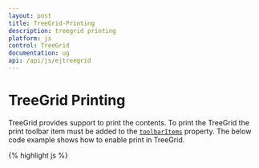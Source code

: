 ```yaml
---
layout: post
title: TreeGrid-Printing
description: treegrid printing
platform: js
control: TreeGrid
documentation: ug
api: /api/js/ejtreegrid
---
```

# TreeGrid Printing


TreeGrid provides support to print the contents. To print the TreeGrid the print toolbar item must be added to the [`toolbarItems`](/api/js/ejtreegrid#members:toolbarsettings-toolbaritems "toolbarSettings.toolbarItems") property. The below code example shows how to enable print in TreeGrid.

{% highlight js %}
 
<div id="TreeGridContainer"></div>
<script type="text/javascript">
    $("#TreeGridContainer").ejTreeGrid({
        toolbarSettings: {
            showToolbar: true,
            toolbarItems: [
                ej.TreeGrid.ToolbarItems.Print
            ]
        },
    })


{% endhighlight %}

The print preview window will be opened by clicking on this toolbar icon. 

## Print Mode

It is possible to set the [`printMode`](/api/js/ejtreegrid#members:pagesettings-printmode "pageSettings.printMode") in the [`pageSettings`](/api/js/ejtreegrid#members:pagesettings) property to give printing preference, as to print current page alone or all the pages in case of paging enabled in TreeGrid. The following code example explains this.


{% highlight js %}
 
<div id="TreeGridContainer"></div>
<script type="text/javascript">
    $("#TreeGridContainer").ejTreeGrid({
        toolbarSettings: {
            showToolbar: true,
            toolbarItems: [
                ej.TreeGrid.ToolbarItems.Print
            ]
        },
        allowPaging: true,
        pageSettings: {
            printMode: ej.TreeGrid.PrintMode.CurrentPage
        },
    })

{% endhighlight %}

In this case only the visible records in the current page will be send to printing.

## beforePrint Event 

The beforePrint event will be triggered once after printing initiated in TreeGrid. This event contains the TreeGrid element which is going to be printing. The following code explains this.

{% highlight js %}
 
<div id="TreeGridContainer"></div>
<script type="text/javascript">
    $("#TreeGridContainer").ejTreeGrid({
        toolbarSettings: {
            showToolbar: true,
            toolbarItems: [
                ej.TreeGrid.ToolbarItems.Print
            ]
        },
        beforePrint: function(args) {
            // will be triggered before printing the TreeGrid
        },
    })

{% endhighlight %}
